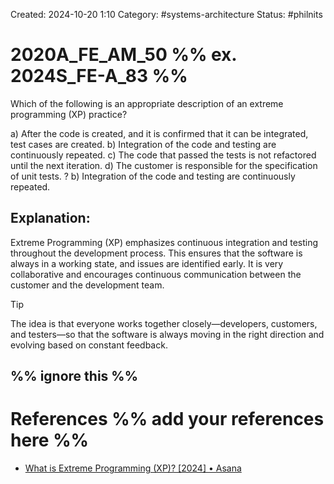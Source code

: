 Created: 2024-10-20 1:10
Category: #systems-architecture 
Status: #philnits 



# 2020A_FE_AM_50 %% ex. 2024S_FE-A_83 %%

Which of the following is an appropriate description of an extreme programming (XP) practice? 

a) After the code is created, and it is confirmed that it can be integrated, test cases are created. 
b) Integration of the code and testing are continuously repeated. 
c) The code that passed the tests is not refactored until the next iteration. 
d) The customer is responsible for the specification of unit tests.
?
b) Integration of the code and testing are continuously repeated. 
## **Explanation:**

Extreme Programming (XP) emphasizes continuous integration and testing throughout the development process. This ensures that the software is always in a working state, and issues are identified early. It is very collaborative and encourages continuous communication between the customer and the development team.

> [!TIP] 
> The idea is that everyone works together closely—developers, customers, and testers—so that the software is always moving in the right direction and evolving based on constant feedback.

%% ignore this %%
---




# References %% add your references here %%
- [What is Extreme Programming (XP)? \[2024\] • Asana](https://asana.com/resources/extreme-programming-xp)
